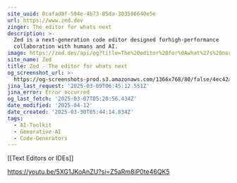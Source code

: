 ```yaml
---
site_uuid: 0cafad8f-594e-4b73-85da-303586640e5e
url: https://www.zed.dev
zinger: The editor for whats next
description: >-
  Zed is a next-generation code editor designed forhigh-performance
  collaboration with humans and AI.
image: https://zed.dev/api/og?title=The%20editor%20for%0Awhat%27s%20next
site_name: Zed
title: Zed - The editor for whats next
og_screenshot_url: >-
  https://og-screenshots-prod.s3.amazonaws.com/1366x768/80/false/4ec42a68d8a1a84d2e195e4a8a18812ff14585034898a24648bd4e63992c54cc.jpeg
jina_last_request: '2025-03-09T06:45:12.551Z'
jina_error: Error occurred
og_last_fetch: '2025-03-07T05:20:56.434Z'
date_modified: '2025-04-12'
date_created: '2025-03-30T05:44:14.834Z'
tags:
  - AI-Toolkit
  - Generative-AI
  - Code-Generators
---
```




































[[Text Editors or IDEs]]

https://youtu.be/5XG1JKoAnZU?si=Z5aRm8iP0te46QK5
